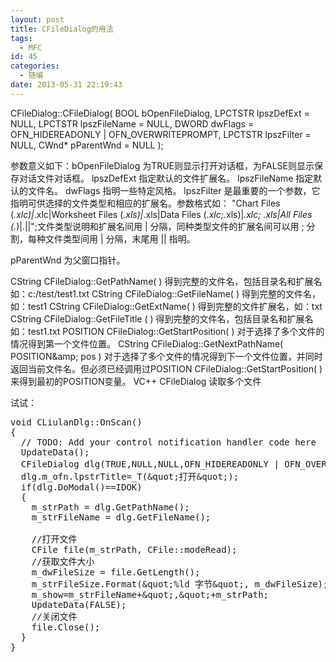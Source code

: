 ```yaml
---
layout: post
title: CFileDialog的用法
tags:
  - MFC
id: 45
categories:
  - 随编
date: 2013-05-31 22:19:43
---
```


CFileDialog::CFileDialog( BOOL bOpenFileDialog,
LPCTSTR lpszDefExt = NULL,
LPCTSTR lpszFileName = NULL,
DWORD dwFlags = OFN_HIDEREADONLY | OFN_OVERWRITEPROMPT,
LPCTSTR lpszFilter = NULL,
CWnd* pParentWnd = NULL );

参数意义如下：bOpenFileDialog 为TRUE则显示打开对话框，为FALSE则显示保存对话文件对话框。
lpszDefExt 指定默认的文件扩展名。
lpszFileName 指定默认的文件名。
dwFlags 指明一些特定风格。
lpszFilter 是最重要的一个参数，它指明可供选择的文件类型和相应的扩展名。参数格式如：
"Chart Files (*.xlc)|*.xlc|Worksheet Files (*.xls)|*.xls|Data Files (*.xlc;*.xls)|*.xlc; *.xls|All Files (*.*)|*.*||";文件类型说明和扩展名间用 | 分隔，同种类型文件的扩展名间可以用 ; 分割，每种文件类型间用 | 分隔，末尾用 || 指明。

pParentWnd 为父窗口指针。

CString CFileDialog::GetPathName( ) 得到完整的文件名，包括目录名和扩展名如：c:/test/test1.txt
CString CFileDialog::GetFileName( ) 得到完整的文件名，如：test1
CString CFileDialog::GetExtName( ) 得到完整的文件扩展名，如：txt
CString CFileDialog::GetFileTitle ( ) 得到完整的文件名，包括目录名和扩展名如：test1.txt
POSITION CFileDialog::GetStartPosition( ) 对于选择了多个文件的情况得到第一个文件位置。
CString CFileDialog::GetNextPathName( POSITION&amp;amp; pos ) 对于选择了多个文件的情况得到下一个文件位置，并同时返回当前文件名。但必须已经调用过POSITION CFileDialog::GetStartPosition( )来得到最初的POSITION变量。
VC++ CFileDialog 读取多个文件
<!--more -->

试试：
<pre class="brush:c">void CLiulanDlg::OnScan()
{
  // TODO: Add your control notification handler code here
  UpdateData();
  CFileDialog dlg(TRUE,NULL,NULL,OFN_HIDEREADONLY | OFN_OVERWRITEPROMPT,&amp;quot;所有文件 (*.*)|*.*||&amp;quot;,this);
  dlg.m_ofn.lpstrTitle=_T(&amp;quot;打开&amp;quot;);
  if(dlg.DoModal()==IDOK)
  {
    m_strPath = dlg.GetPathName();
    m_strFileName = dlg.GetFileName();

    //打开文件
    CFile file(m_strPath, CFile::modeRead);
    //获取文件大小
    m_dwFileSize = file.GetLength();
    m_strFileSize.Format(&amp;quot;%ld 字节&amp;quot;, m_dwFileSize);
    m_show=m_strFileName+&amp;quot;,&amp;quot;+m_strPath;
    UpdateData(FALSE);
    //关闭文件
    file.Close();
  }
}</pre>
&nbsp;